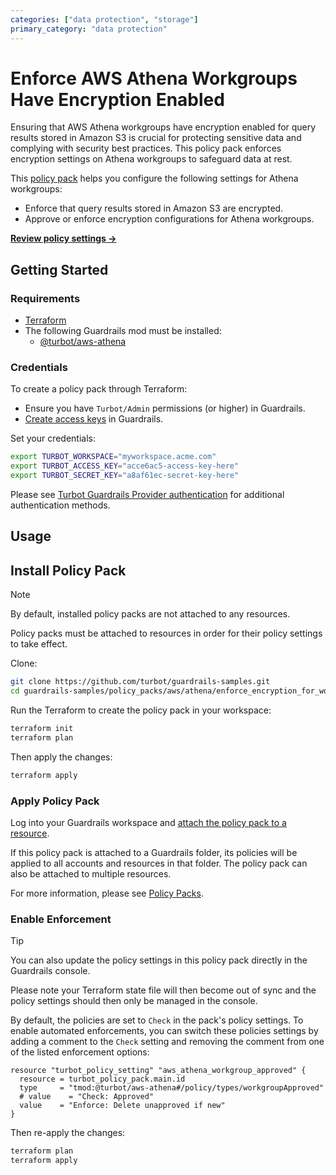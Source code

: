 ```yaml
---
categories: ["data protection", "storage"]
primary_category: "data protection"
---
```


# Enforce AWS Athena Workgroups Have Encryption Enabled

Ensuring that AWS Athena workgroups have encryption enabled for query results stored in Amazon S3 is crucial for protecting sensitive data and complying with security best practices. This policy pack enforces encryption settings on Athena workgroups to safeguard data at rest.

This [policy pack](https://turbot.com/guardrails/docs/concepts/policy-packs) helps you configure the following settings for Athena workgroups:

- Enforce that query results stored in Amazon S3 are encrypted.
- Approve or enforce encryption configurations for Athena workgroups.

**[Review policy settings →](https://hub.guardrails.turbot.com/policy-packs/aws_athena_enforce_encryption_for_workgroups/settings)**

## Getting Started

### Requirements

- [Terraform](https://developer.hashicorp.com/terraform/downloads)
- The following Guardrails mod must be installed:
  - [@turbot/aws-athena](https://hub.guardrails.turbot.com/mods/aws/mods/aws-athena)

### Credentials

To create a policy pack through Terraform:

- Ensure you have `Turbot/Admin` permissions (or higher) in Guardrails.
- [Create access keys](https://turbot.com/guardrails/docs/guides/iam/access-keys#generate-a-new-guardrails-api-access-key) in Guardrails.

Set your credentials:

```sh
export TURBOT_WORKSPACE="myworkspace.acme.com"
export TURBOT_ACCESS_KEY="acce6ac5-access-key-here"
export TURBOT_SECRET_KEY="a8af61ec-secret-key-here"
```

Please see [Turbot Guardrails Provider authentication](https://registry.terraform.io/providers/turbot/turbot/latest/docs#authentication) for additional authentication methods.

## Usage

## Install Policy Pack

> [!NOTE]
> By default, installed policy packs are not attached to any resources.
>
> Policy packs must be attached to resources in order for their policy settings to take effect.

Clone:

```sh
git clone https://github.com/turbot/guardrails-samples.git
cd guardrails-samples/policy_packs/aws/athena/enforce_encryption_for_workgroups
```

Run the Terraform to create the policy pack in your workspace:

```sh
terraform init
terraform plan
```

Then apply the changes:

```sh
terraform apply
```

### Apply Policy Pack

Log into your Guardrails workspace and [attach the policy pack to a resource](https://turbot.com/guardrails/docs/guides/policy-packs#attach-a-policy-pack-to-a-resource).

If this policy pack is attached to a Guardrails folder, its policies will be applied to all accounts and resources in that folder. The policy pack can also be attached to multiple resources.

For more information, please see [Policy Packs](https://turbot.com/guardrails/docs/concepts/policy-packs).

### Enable Enforcement

> [!TIP]
> You can also update the policy settings in this policy pack directly in the Guardrails console.
>
> Please note your Terraform state file will then become out of sync and the policy settings should then only be managed in the console.

By default, the policies are set to `Check` in the pack's policy settings. To enable automated enforcements, you can switch these policies settings by adding a comment to the `Check` setting and removing the comment from one of the listed enforcement options:

```hcl
resource "turbot_policy_setting" "aws_athena_workgroup_approved" {
  resource = turbot_policy_pack.main.id
  type     = "tmod:@turbot/aws-athena#/policy/types/workgroupApproved"
  # value    = "Check: Approved"
  value    = "Enforce: Delete unapproved if new"
}
```

Then re-apply the changes:

```sh
terraform plan
terraform apply
```
